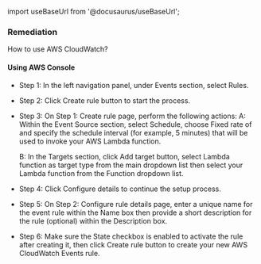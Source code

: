 import useBaseUrl from '@docusaurus/useBaseUrl';

### Remediation
How to use AWS CloudWatch?

#### Using AWS Console

- Step 1: In the left navigation panel, under Events section, select Rules.

- Step 2: Click Create rule button to start the process.

- Step 3: On Step 1: Create rule page, perform the following actions:
	A: Within the Event Source section, select Schedule, choose Fixed rate of and specify the schedule interval (for example, 5 minutes) that will be used to invoke your AWS Lambda function.
	
    B: In the Targets section, click Add target button, select Lambda function as target type from the main dropdown list then select your Lambda function from the Function dropdown list.

- Step 4: Click Configure details to continue the setup process.

- Step 5: On Step 2: Configure rule details page, enter a unique name for the event rule within the Name box then provide a short description for the rule (optional) within the Description box.

- Step 6: Make sure the State checkbox is enabled to activate the rule after creating it, then click Create rule button to create your new AWS CloudWatch Events rule.
